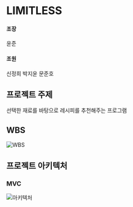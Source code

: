 # LIMITLESS
#### 조장
윤준
#### 조원
신정희
박지윤
문준호


## 프로젝트 주제
선택한 재료를 바탕으로 레시피를 추천해주는 프로그램

## WBS
![WBS](https://github.com/jhee10101/ZIMZALABIM/blob/master/ZIMZALABIM/document/image/WBS.PNG?raw=true)

## 프로젝트 아키텍처
### MVC
![아키텍처](https://github.com/jhee10101/ZIMZALABIM/blob/master/ZIMZALABIM/document/image/MVC.PNG?raw=true)


